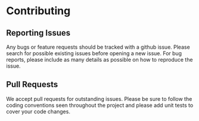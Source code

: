 # Contributing
## Reporting Issues
Any bugs or feature requests should be tracked with a github issue. Please search for possible existing issues before opening a new issue. For bug reports, please include as many details as possible on how to reproduce the issue.

## Pull Requests
We accept pull requests for outstanding issues. Please be sure to follow the coding conventions seen throughout the project and please add unit tests to cover your code changes.
